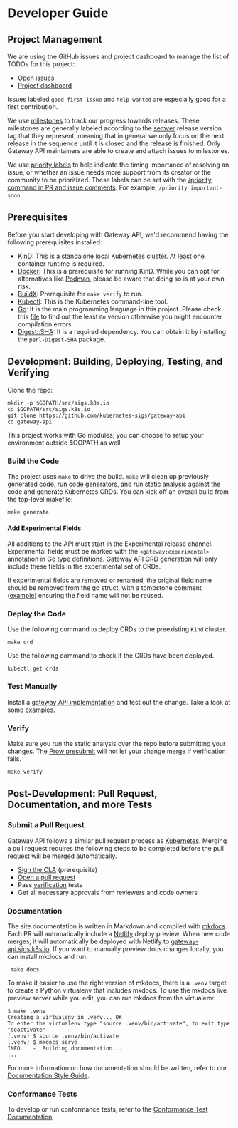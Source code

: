 # Developer Guide

## Project Management

We are using the GitHub issues and project dashboard to manage the list of TODOs
for this project:

* [Open issues][gh-issues]
* [Project dashboard][gh-dashboard]

Issues labeled `good first issue` and `help wanted` are especially good for a
first contribution.

We use [milestones][gh-milestones] to track our progress towards releases.
These milestones are generally labeled according to the [semver][semver]
release version tag that they represent, meaning that in general we only focus
on the next release in the sequence until it is closed and the release is
finished. Only Gateway API maintainers are able to create and attach issues to
milestones.

We use [priority labels][prio-labels] to help indicate the timing importance of
resolving an issue, or whether an issue needs more support from its creator or
the community to be prioritized. These labels can be set with the [/priority
command in PR and issue comments][issue-cmds]. For example,
`/priority important-soon`.

[gh-issues]: https://github.com/kubernetes-sigs/gateway-api/issues
[gh-dashboard]: https://github.com/kubernetes-sigs/gateway-api/projects
[gh-milestones]: https://github.com/kubernetes-sigs/gateway-api/milestones
[semver]:https://semver.org/
[prio-labels]:https://github.com/kubernetes-sigs/gateway-api/labels?q=priority
[issue-cmds]:https://prow.k8s.io/command-help?repo=kubernetes-sigs%2Fgateway-api

## Prerequisites

Before you start developing with Gateway API, we'd recommend having the
following prerequisites installed:

* [KinD](https://kubernetes.io/docs/tasks/tools/#kind): This is a standalone local Kubernetes cluster. At least one container runtime is required.
* [Docker](https://docs.docker.com/engine/install/): This is a prerequisite for running KinD. While you can opt for alternatives like [Podman](https://podman.io/docs/installation), please be aware that doing so is at your own risk.
* [BuildX](https://github.com/docker/buildx): Prerequisite for `make verify` to run.
* [Kubectl](https://kubernetes.io/docs/tasks/tools/#kubectl): This is the Kubernetes command-line tool.
* [Go](https://golang.org/doc/install): It is the main programming language in this project. Please check this [file](https://github.com/kubernetes-sigs/gateway-api/blob/main/go.mod#L3) to find out the least `Go` version otherwise you might encounter compilation errors.
* [Digest::SHA](https://metacpan.org/pod/Digest::SHA): It is a required dependency. You can obtain it by installing the `perl-Digest-SHA` package.


## Development: Building, Deploying, Testing, and Verifying

Clone the repo:

```
mkdir -p $GOPATH/src/sigs.k8s.io
cd $GOPATH/src/sigs.k8s.io
git clone https://github.com/kubernetes-sigs/gateway-api
cd gateway-api
```

This project works with Go modules; you can choose to setup your environment
outside $GOPATH as well.


### Build the Code

The project uses `make` to drive the build. `make` will clean up previously generated code, run code generators, and
run static analysis against the code and generate Kubernetes CRDs. You can kick
off an overall build from the top-level makefile:

```shell
make generate
```


#### Add Experimental Fields

All additions to the API must start in the Experimental release channel.
Experimental fields must be marked with the `<gateway:experimental>` annotation
in Go type definitions. Gateway API CRD generation will only include these
fields in the experimental set of CRDs.

If experimental fields are removed or renamed, the original field name should be
removed from the go struct, with a tombstone comment
([example](https://github.com/kubernetes/kubernetes/blob/707b8b6efd1691b84095c9f995f2c259244e276c/staging/src/k8s.io/api/core/v1/types.go#L4444-L4445))
ensuring the field name will not be reused.

### Deploy the Code

Use the following command to deploy CRDs to the preexisting `Kind` cluster.

```shell
make crd
```

Use the following command to check if the CRDs have been deployed.

```shell
kubectl get crds
```

### Test Manually

Install a [gateway API implementation](../implementations.md) and test out the change. Take a look at some
[examples](../guides/index.md).

### Verify

Make sure you run the static analysis over the repo before submitting your
changes. The [Prow presubmit][prow-setup] will not let your change merge if
verification fails.

```shell
make verify
```

[prow-setup]: https://github.com/kubernetes/test-infra/tree/master/config/jobs/kubernetes-sigs/gateway-api


## Post-Development: Pull Request, Documentation, and more Tests
### Submit a Pull Request

Gateway API follows a similar pull request process as
[Kubernetes](https://github.com/kubernetes/community/blob/master/contributors/guide/pull-requests.md).
Merging a pull request requires the following steps to be completed before the
pull request will be merged automatically.

- [Sign the CLA](https://git.k8s.io/community/CLA.md) (prerequisite)
- [Open a pull request](https://help.github.com/articles/about-pull-requests/)
- Pass [verification](#verify) tests
- Get all necessary approvals from reviewers and code owners


### Documentation

The site documentation is written in Markdown and compiled with
[mkdocs](https://www.mkdocs.org/). Each PR will automatically include a
[Netlify](https://netlify.com/) deploy preview. When new code merges, it will
automatically be deployed with Netlify to
[gateway-api.sigs.k8s.io](). If you want to
manually preview docs changes locally, you can install mkdocs and run:

```shell
 make docs
```

To make it easier to use the right version of mkdocs, there is a `.venv`
target to create a Python virtualenv that includes mkdocs. To use the
mkdocs live preview server while you edit, you can run mkdocs from
the virtualenv:

```shell
$ make .venv
Creating a virtualenv in .venv... OK
To enter the virtualenv type "source .venv/bin/activate", to exit type "deactivate"
(.venv) $ source .venv/bin/activate
(.venv) $ mkdocs serve
INFO    -  Building documentation...
...
```

For more information on how documentation should be written, refer to our
[Documentation Style Guide](style-guide.md).

### Conformance Tests

To develop or run conformance tests, refer to the [Conformance Test
Documentation](../concepts/conformance.md#running-tests).
